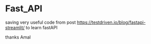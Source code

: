 # Fast_API

saving very useful code from post https://testdriven.io/blog/fastapi-streamlit/ to learn fastAPI

thanks Amal
